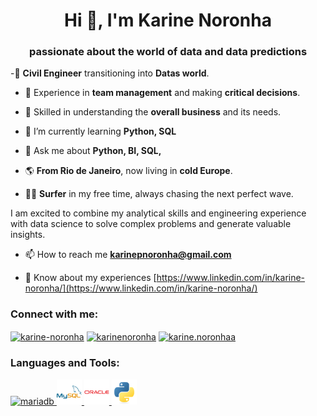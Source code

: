 <h1 align="center">Hi 👋, I'm Karine Noronha</h1>
<h3 align="center">passionate about the world of data and data predictions</h3>

-👷 **Civil Engineer** transitioning into **Datas world**.
- 🧩 Experience in **team management** and making **critical decisions**.
- 🏢 Skilled in understanding the **overall business** and its needs.
  
- 🌱 I’m currently learning **Python, SQL**

- 💬 Ask me about **Python, BI, SQL,**
  
- 🌎 **From Rio de Janeiro**, now living in **cold Europe**.
- 🏄‍♂️ **Surfer** in my free time, always chasing the next perfect wave.

I am excited to combine my analytical skills and engineering experience with data science to solve complex problems and generate valuable insights.

- 📫 How to reach me **karinepnoronha@gmail.com**

- 📄 Know about my experiences [https://www.linkedin.com/in/karine-noronha/](https://www.linkedin.com/in/karine-noronha/)

<h3 align="left">Connect with me:</h3>
<p align="left">
<a href="https://linkedin.com/in/karine-noronha" target="blank"><img align="center" src="https://raw.githubusercontent.com/rahuldkjain/github-profile-readme-generator/master/src/images/icons/Social/linked-in-alt.svg" alt="karine-noronha" height="30" width="40" /></a>
<a href="https://fb.com/karinenoronha" target="blank"><img align="center" src="https://raw.githubusercontent.com/rahuldkjain/github-profile-readme-generator/master/src/images/icons/Social/facebook.svg" alt="karinenoronha" height="30" width="40" /></a>
<a href="https://instagram.com/karine.noronhaa" target="blank"><img align="center" src="https://raw.githubusercontent.com/rahuldkjain/github-profile-readme-generator/master/src/images/icons/Social/instagram.svg" alt="karine.noronhaa" height="30" width="40" /></a>
</p>

<h3 align="left">Languages and Tools:</h3>
<p align="left"> <a href="https://mariadb.org/" target="_blank" rel="noreferrer"> <img src="https://www.vectorlogo.zone/logos/mariadb/mariadb-icon.svg" alt="mariadb" width="40" height="40"/> </a> <a href="https://www.mysql.com/" target="_blank" rel="noreferrer"> <img src="https://raw.githubusercontent.com/devicons/devicon/master/icons/mysql/mysql-original-wordmark.svg" alt="mysql" width="40" height="40"/> </a> <a href="https://www.oracle.com/" target="_blank" rel="noreferrer"> <img src="https://raw.githubusercontent.com/devicons/devicon/master/icons/oracle/oracle-original.svg" alt="oracle" width="40" height="40"/> </a> <a href="https://www.python.org" target="_blank" rel="noreferrer"> <img src="https://raw.githubusercontent.com/devicons/devicon/master/icons/python/python-original.svg" alt="python" width="40" height="40"/> </a> </p>




<!---





- 👋 Hi, I’m @karinenoronha
- 👀 I’m interested in ...
- 🌱 I’m currently learning ...
- 💞️ I’m looking to collaborate on ...
- 📫 How to reach me ...


karinenoronha/karinenoronha is a ✨ special ✨ repository because its `README.md` (this file) appears on your GitHub profile.
You can click the Preview link to take a look at your changes.
--->
